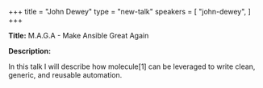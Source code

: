 +++
title = "John Dewey"
type = "new-talk"
speakers = [
        "john-dewey",
]
+++
<div class="span-15  ">
  <div class="span-15  last ">
  <p><strong>Title:</strong> M.A.G.A - Make Ansible Great Again</p>
  <p><strong>Description:</strong></p>
  <p>
    In this talk I will describe how molecule[1] can be leveraged to write clean, generic, and reusable automation.
  </p>
  </div>
</div>